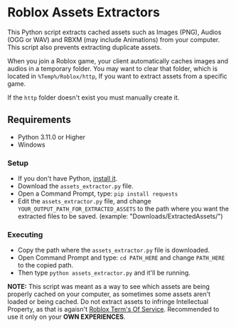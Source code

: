 # Roblox Assets Extractors
 This Python script extracts cached assets such as Images (PNG), Audios (OGG or WAV) and RBXM (may include Animations) from your computer. This script also prevents extracting duplicate assets.

 When you join a Roblox game, your client automatically caches images and audios in a temporary folder. You may want to clear that folder, which is located in `%Temp%/Roblox/http`, If you want to extract assets from a specific game.

 If the `http` folder doesn't exist you must manually create it.

## Requirements
- Python 3.11.0 or Higher
- Windows

### Setup
- If you don't have Python, [install it](https://www.python.org/downloads/).
- Download the `assets_extractor.py` file.
- Open a Command Prompt, type: `pip install requests`
- Edit the `assets_extractor.py` file, and change `YOUR_OUTPUT_PATH_FOR_EXTRACTED_ASSETS` to the path where you want the extracted files to be saved. (example: "Downloads/ExtractedAssets/")

### Executing
- Copy the path where the `assets_extractor.py` file is downloaded.
- Open Command Prompt and type: `cd PATH_HERE` and change `PATH_HERE` to the copied path.
- Then type `python assets_extractor.py` and it'll be running.

**NOTE:** This script was meant as a way to see which assets are being properly cached on your computer, as sometimes some assets aren't loaded or being cached. Do not extract assets to infringe Intellectual Property, as that is agaisn't [Roblox Term's Of Service](https://en.help.roblox.com/hc/en-us/articles/115004647846). Recommended to use it only on your **OWN EXPERIENCES**.
